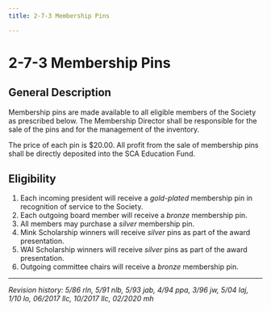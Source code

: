 ```yaml
---
title: 2-7-3 Membership Pins

---
```


# 2-7-3 Membership Pins

## General Description
Membership pins are made available to all eligible members of the Society as prescribed below. The Membership Director shall be responsible for the sale of the pins and for the management of the inventory.

The price of each pin is $20.00. All profit from the sale of membership pins shall be directly deposited into the SCA Education Fund.

## Eligibility
1. Each incoming president will receive a _gold-plated_ membership pin in recognition of service to the Society.
2. Each outgoing board member will receive a _bronze_ membership pin.
3. All members may purchase a _silver_ membership pin.
4. Mink Scholarship winners will receive _silver_ pins as part of the award presentation.
5. WAI Scholarship winners will receive _silver_ pins as part of the award presentation.
6. Outgoing committee chairs will receive a _bronze_ membership pin.

***

_Revision history: 5/86 rln, 5/91 nlb, 5/93 jab, 4/94 ppa, 3/96 jw, 5/04 laj, 1/10 lo, 06/2017 llc, 10/2017 llc, 02/2020 mh_

